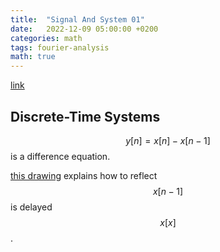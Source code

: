 ```yaml
---
title:  "Signal And System 01"
date:   2022-12-09 05:00:00 +0200
categories: math
tags: fourier-analysis
math: true
---
```


[link](https://www.youtube.com/watch?v=Ih4s5IFphCw&list=PLUl4u3cNGP61kdPAOC7CzFjJZ8f1eMUxs&index=2&t=579s)

## Discrete-Time Systems

$$y[n] = x[n] - x[n-1]$$ is a difference equation.


[this drawing](https://docs.google.com/document/d/1SrHqHcCfa3nMkwBVI772M_HThfVn4lfJ2Ahsqpm3ok4/edit?usp=sharing) explains how to reflect $$x[n-1]$$ is delayed $$x[x]$$.
